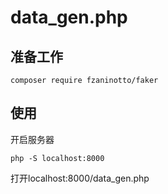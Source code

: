 # data_gen.php

## 准备工作

```
composer require fzaninotto/faker
```

## 使用

开启服务器

```
php -S localhost:8000
```

打开localhost:8000/data_gen.php
